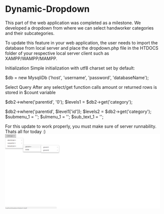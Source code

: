 # Dynamic-Dropdown
This part of the web application was completed as a milestone.
We developed a dropdown from where we can select handworker categories and their subcategories.

To update this feature in your web application, the user needs to import the database from local server and place the dropdown.php file in the HTDOCS folder of your respective local server client such as XAMPP/WAMPP/MAMPP.


Initialization
Simple initialization with utf8 charset set by default:

$db = new MysqliDb ('host', 'username', 'password', 'databaseName');


Select Query
After any select/get function calls amount or returned rows is stored in $count variable

$db2->where('parentid', '0');
$levels1 = $db2->get('category');

$db2->where('parentid', $level1['id']);
  $levels2 = $db2->get('category');
  $submenu_1 = '';
  $ulmenu_1 = '';
  $sub_text_1 = '';
  
  
  For this update to work properly, you must make sure of server runnability.
  Thats all for today :)
  ![Alt text](https://github.com/peerfahad/Dynamic-Dropdown/blob/master/pic.PNG?raw=true "Optional Title")
